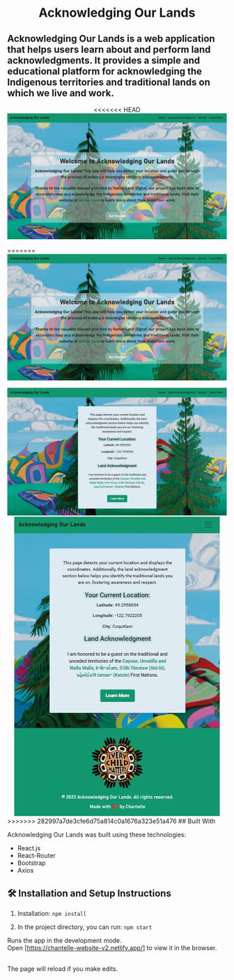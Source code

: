 <h1 align="center">
Acknowledging Our Lands <br/>
</h1>
<h2>Acknowledging Our Lands is a web application that helps users learn about and perform land acknowledgments. It provides a simple and educational platform for acknowledging the Indigenous territories and traditional lands on which we live and work.</h2>

<div align="center">
<<<<<<< HEAD
<img src="./homePageDesktop.jpg" alt="demo"/>
</div>

=======
<img src="./homePageDesktop.jpg" alt="home page desktop view"/>
</div>

<div align="center">
<img src="./landAcknowledgement.jpg" alt="land acknowledgement page"/>
</div>

<div align="center">
    <img src="./land.jpg" alt="demo"/>
</div>
>>>>>>> 282997a7de3cfe6d75a814c0a1676a323e51a476
## Built With

Acknowledging Our Lands was built using these technologies:

- React.js
- React-Router
- Bootstrap
- Axios

## 🛠 Installation and Setup Instructions

1. Installation: `npm install`

2. In the project directory, you can run: `npm start`

Runs the app in the development mode.\
Open [https://chantelle-website-v2.netlify.app/] to view it in the browser.

</br> 
The page will reload if you make edits.
